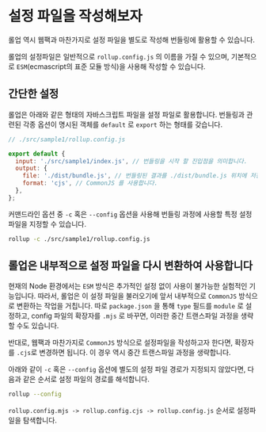 # 설정 파일을 작성해보자

롤업 역시 웹팩과 마찬가지로 설정 파일을 별도로 작성해 번들링에 활용할 수 있습니다.

롤업의 설정파일은 일반적으로 `rollup.config.js` 의 이름을 가질 수 있으며,
기본적으로 `ESM`(ecmascript의 표준 모듈 방식)을 사용해 작성할 수 있습니다.

## 간단한 설정

롤업은 아래와 같은 형태의 자바스크립트 파일을 설정 파일로 활용합니다.
번들링과 관련된 각종 옵션이 명시된 객체를 `default` 로 `export` 하는 형태를 갖습니다.

```js
// ./src/sample1/rollup.config.js

export default {
  input: './src/sample1/index.js', // 번들링을 시작 할 진입점을 의미합니다.
  output: {
    file: './dist/bundle.js', // 번들링된 결과를 ./dist/bundle.js 위치에 저장합니다.
    format: 'cjs', // CommonJS 를 사용합니다.
  },
};
```

커맨드라인 옵션 중 `-c` 혹은 `--config` 옵션을 사용해 번들링 과정에 사용할 특정 설정 파일을 지정할 수 있습니다.

```bash
rollup -c ./src/sample1/rollup.config.js
```

## 롤업은 내부적으로 설정 파일을 다시 변환하여 사용합니다

현재의 Node 환경에서는 `ESM` 방식은 추가적인 설정 없이 사용이 불가능한 실험적인 기능입니다.
따라서, 롤업은 이 설정 파일을 불러오기에 앞서 내부적으로 `CommonJS` 방식으로 변환하는 작업을 거칩니다.
따로 `package.json` 을 통해 `type` 필드를 `module` 로 설정하고, config 파일의 확장자를 `.mjs` 로 바꾸면, 이러한 중간 트랜스파일 과정을 생략할 수도 있습니다.

반대로, 웹팩과 마찬가지로 `CommonJS` 방식으로 설정파일을 작성하고자 한다면, 확장자를 `.cjs`로 변경하면 됩니다.
이 경우 역시 중간 트랜스파일 과정을 생략합니다.

아래와 같이 `-c` 혹은 `--config` 옵션에 별도의 설정 파일 경로가 지정되지 않았다면, 다음과 같은 순서로 설정 파일의 경로를 해석합니다.

```sh
rollup --config
```

`rollup.config.mjs -> rollup.config.cjs -> rollup.config.js` 순서로 설정파일을 탐색합니다.
